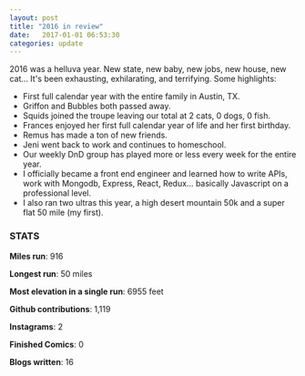 ```yaml
---
layout: post
title: "2016 in review"
date:   2017-01-01 06:53:30
categories: update
---
```


2016 was a helluva year. New state, new baby, new jobs, new house, new cat... It's been exhausting, exhilarating, and terrifying. Some highlights:

* First full calendar year with the entire family in Austin, TX.
* Griffon and Bubbles both passed away.
* Squids joined the troupe leaving our total at 2 cats, 0 dogs, 0 fish.
* Frances enjoyed her first full calendar year of life and her first birthday.
* Remus has made a ton of new friends.
* Jeni went back to work and continues to homeschool.
* Our weekly DnD group has played more or less every week for the entire year.
* I officially became a front end engineer and learned how to write APIs, work with Mongodb, Express, React, Redux… basically Javascript on a professional level.
* I also ran two ultras this year, a high desert mountain 50k and a super flat 50 mile (my first).

### STATS

**Miles run**: 916

**Longest run**: 50 miles

**Most elevation in a single run**: 6955 feet

**Github contributions**: 1,119

**Instagrams**: 2

**Finished Comics**: 0

**Blogs written**: 16
